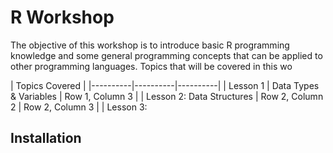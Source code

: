 # R Workshop

The objective of this workshop is to introduce basic R programming knowledge and some general programming concepts that can be applied to other programming languages.
Topics that will be covered in this wo

| Topics Covered |
|----------|----------|----------|
| Lesson 1 | Data Types & Variables | Row 1, Column 3 |
| Lesson 2: Data Structures | Row 2, Column 2 | Row 2, Column 3 |
| Lesson 3: 

## Installation






